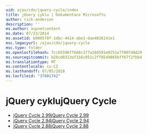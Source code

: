 ```yaml
---
uid: ajax/cdn/jquery-cycle/index
title: jQuery cyklu | Dokumentace Microsoftu
author: rick-anderson
description: ''
ms.author: aspnetcontent
ms.date: 07/23/2014
ms.assetid: b9005f8f-1dbc-4414-abe1-dae4816141e1
msc.legacyurl: /ajax/cdn/jquery-cycle
msc.type: folder
ms.openlocfilehash: 7ccb5596ff668c1f7a104591e0251e7700fd8d29
ms.sourcegitcommit: b28cd0313af316c051c2ff8549865bff67f2fbb4
ms.translationtype: MT
ms.contentlocale: cs-CZ
ms.lasthandoff: 07/05/2018
ms.locfileid: "37801742"
---
```

<a name="jquery-cycle"></a><span data-ttu-id="4fdee-102">jQuery cyklu</span><span class="sxs-lookup"><span data-stu-id="4fdee-102">jQuery Cycle</span></span>
====================
- [<span data-ttu-id="4fdee-103">jQuery Cycle 2.99</span><span class="sxs-lookup"><span data-stu-id="4fdee-103">jQuery Cycle 2.99</span></span>](cdnjquerycycle299.md)
- [<span data-ttu-id="4fdee-104">jQuery Cycle 2.94</span><span class="sxs-lookup"><span data-stu-id="4fdee-104">jQuery Cycle 2.94</span></span>](cdnjquerycycle294.md)
- [<span data-ttu-id="4fdee-105">jQuery Cycle 2.88</span><span class="sxs-lookup"><span data-stu-id="4fdee-105">jQuery Cycle 2.88</span></span>](cdnjquerycycle288.md)
